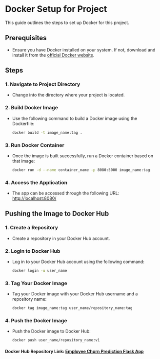 # Docker Setup for Project

This guide outlines the steps to set up Docker for this project.

## Prerequisites
- Ensure you have Docker installed on your system. If not, download and install it from the [official Docker website](https://www.docker.com/get-started).

## Steps

### 1. Navigate to Project Directory
- Change into the directory where your project is located.

### 2. Build Docker Image
- Use the following command to build a Docker image using the Dockerfile:

  ```bash
  docker build -t image_name:tag .
  ```

### 3. Run Docker Container
- Once the image is built successfully, run a Docker container based on that image:

  ```bash
  docker run -d --name container_name -p 8080:5000 image_name:tag
  ```

### 4. Access the Application
- The app can be accessed through the following URL: [http://localhost:8080/](http://localhost:8080/)

## Pushing the Image to Docker Hub

### 1. Create a Repository
- Create a repository in your Docker Hub account.

### 2. Login to Docker Hub
- Log in to your Docker Hub account using the following command:

  ```bash
  docker login -u user_name
  ```

### 3. Tag Your Docker Image
- Tag your Docker image with your Docker Hub username and a repository name:

  ```bash
  docker tag image_name:tag user_name/repository_name:tag
  ```

### 4. Push the Docker Image
- Push the Docker image to Docker Hub:

  ```bash
  docker push user_name/repository_name:v1
  ```

#### Docker Hub Repository Link: [Employee Churn Prediction Flask App](https://hub.docker.com/r/shahinmahmud53/employee-churn-prediction-flask-app)
